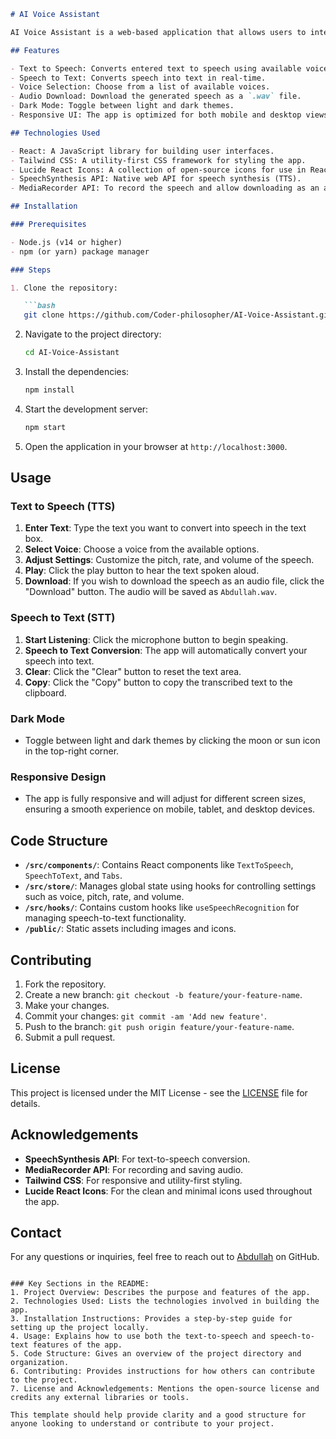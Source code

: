 ```markdown
# AI Voice Assistant

AI Voice Assistant is a web-based application that allows users to interact with text-to-speech (TTS) and speech-to-text (STT) features. Users can convert written text into speech and also convert spoken words into written text. The application provides customizable settings for pitch, rate, and volume, as well as the ability to download the generated speech audio.

## Features

- Text to Speech: Converts entered text to speech using available voices. Users can adjust pitch, rate, and volume.
- Speech to Text: Converts speech into text in real-time.
- Voice Selection: Choose from a list of available voices.
- Audio Download: Download the generated speech as a `.wav` file.
- Dark Mode: Toggle between light and dark themes.
- Responsive UI: The app is optimized for both mobile and desktop views.

## Technologies Used

- React: A JavaScript library for building user interfaces.
- Tailwind CSS: A utility-first CSS framework for styling the app.
- Lucide React Icons: A collection of open-source icons for use in React applications.
- SpeechSynthesis API: Native web API for speech synthesis (TTS).
- MediaRecorder API: To record the speech and allow downloading as an audio file.

## Installation

### Prerequisites

- Node.js (v14 or higher)
- npm (or yarn) package manager

### Steps

1. Clone the repository:

   ```bash
   git clone https://github.com/Coder-philosopher/AI-Voice-Assistant.git
   ```

2. Navigate to the project directory:

   ```bash
   cd AI-Voice-Assistant
   ```

3. Install the dependencies:

   ```bash
   npm install
   ```

4. Start the development server:

   ```bash
   npm start
   ```

5. Open the application in your browser at `http://localhost:3000`.

## Usage

### Text to Speech (TTS)

1. **Enter Text**: Type the text you want to convert into speech in the text box.
2. **Select Voice**: Choose a voice from the available options.
3. **Adjust Settings**: Customize the pitch, rate, and volume of the speech.
4. **Play**: Click the play button to hear the text spoken aloud.
5. **Download**: If you wish to download the speech as an audio file, click the "Download" button. The audio will be saved as `Abdullah.wav`.

### Speech to Text (STT)

1. **Start Listening**: Click the microphone button to begin speaking.
2. **Speech to Text Conversion**: The app will automatically convert your speech into text.
3. **Clear**: Click the "Clear" button to reset the text area.
4. **Copy**: Click the "Copy" button to copy the transcribed text to the clipboard.

### Dark Mode

- Toggle between light and dark themes by clicking the moon or sun icon in the top-right corner.

### Responsive Design

- The app is fully responsive and will adjust for different screen sizes, ensuring a smooth experience on mobile, tablet, and desktop devices.

## Code Structure

- **`/src/components/`**: Contains React components like `TextToSpeech`, `SpeechToText`, and `Tabs`.
- **`/src/store/`**: Manages global state using hooks for controlling settings such as voice, pitch, rate, and volume.
- **`/src/hooks/`**: Contains custom hooks like `useSpeechRecognition` for managing speech-to-text functionality.
- **`/public/`**: Static assets including images and icons.

## Contributing

1. Fork the repository.
2. Create a new branch: `git checkout -b feature/your-feature-name`.
3. Make your changes.
4. Commit your changes: `git commit -am 'Add new feature'`.
5. Push to the branch: `git push origin feature/your-feature-name`.
6. Submit a pull request.

## License

This project is licensed under the MIT License - see the [LICENSE](LICENSE) file for details.

## Acknowledgements

- **SpeechSynthesis API**: For text-to-speech conversion.
- **MediaRecorder API**: For recording and saving audio.
- **Tailwind CSS**: For responsive and utility-first styling.
- **Lucide React Icons**: For the clean and minimal icons used throughout the app.

## Contact

For any questions or inquiries, feel free to reach out to [Abdullah](https://github.com/Coder-philosopher) on GitHub.
```

### Key Sections in the README:
1. Project Overview: Describes the purpose and features of the app.
2. Technologies Used: Lists the technologies involved in building the app.
3. Installation Instructions: Provides a step-by-step guide for setting up the project locally.
4. Usage: Explains how to use both the text-to-speech and speech-to-text features of the app.
5. Code Structure: Gives an overview of the project directory and organization.
6. Contributing: Provides instructions for how others can contribute to the project.
7. License and Acknowledgements: Mentions the open-source license and credits any external libraries or tools.

This template should help provide clarity and a good structure for anyone looking to understand or contribute to your project.